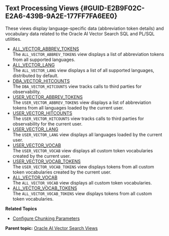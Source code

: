 ## Text Processing Views {#GUID-E2B9F02C-E2A6-439B-9A2E-177FF7FA6EE0}

These views display language-specific data (abbreviation token details) and vocabulary data related to the Oracle AI Vector Search SQL and PL/SQL utilities.

  * [ALL_VECTOR_ABBREV_TOKENS](all_vector_abbrev_tokens.md)  
The `ALL_VECTOR_ABBREV_TOKENS` view displays a list of abbreviation tokens from all supported languages. 
  * [ALL_VECTOR_LANG](all_vector_lang.md)  
The `ALL_VECTOR_LANG` view displays a list of all supported languages, distributed by default. 
  * [DBA_VECTOR_HITCOUNTS](dba_vector_hitcounts.md)  
The `DBA_VECTOR_HITCOUNTS` view tracks calls to third parties for observability. 
  * [USER_VECTOR_ABBREV_TOKENS](user_vector_abbrev_tokens.md)  
The `USER_VECTOR_ABBREV_TOKENS` view displays a list of abbreviation tokens from all languages loaded by the current user. 
  * [USER_VECTOR_HITCOUNTS](user_vector_hitcounts.md)  
The `USER_VECTOR_HITCOUNTS` view tracks calls to third parties for observability for the current user. 
  * [USER_VECTOR_LANG](user_vector_lang.md)  
The `USER_VECTOR_LANG` view displays all languages loaded by the current user. 
  * [USER_VECTOR_VOCAB](user_vector_vocab.md)  
The `USER_VECTOR_VOCAB` view displays all custom token vocabularies created by the current user. 
  * [USER_VECTOR_VOCAB_TOKENS](user_vector_vocab_tokens.md)  
The `USER_VECTOR_VOCAB_TOKENS` view displays tokens from all custom token vocabularies created by the current user. 
  * [ALL_VECTOR_VOCAB](all_vector_vocab.md)  
The `ALL_VECTOR_VOCAB` view displays all custom token vocabularies. 
  * [ALL_VECTOR_VOCAB_TOKENS](all_vector_vocab_tokens.md)  
The `ALL_VECTOR_VOCAB_TOKENS` view displays tokens from all custom token vocabularies. 



**Related Topics**

  * [Configure Chunking Parameters](configure-chunking-parameters.md#GUID-DA2DE806-CF83-4D5A-977B-B405FC9715CF)



**Parent topic:** [Oracle AI Vector Search Views](oracle-ai-vector-search-views.md)
